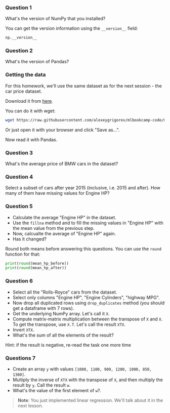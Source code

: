 ### Question 1

What's the version of NumPy that you installed?

You can get the version information using the `__version__` field:

```python
np.__version__
```

### Question 2

What's the version of Pandas?

### Getting the data

For this homework, we'll use the same dataset as for the next session - the car price dataset.

Download it from [here](https://raw.githubusercontent.com/alexeygrigorev/mlbookcamp-code/master/chapter-02-car-price/data.csv).

You can do it with wget:

```bash
wget https://raw.githubusercontent.com/alexeygrigorev/mlbookcamp-code/master/chapter-02-car-price/data.csv
```

Or just open it with your browser and click "Save as...".

Now read it with Pandas.

### Question 3

What's the average price of BMW cars in the dataset?

### Question 4

Select a subset of cars after year 2015 (inclusive, i.e. 2015 and after). How many of them have missing values for Engine HP?

### Question 5

- Calculate the average "Engine HP" in the dataset.
- Use the `fillna` method and to fill the missing values in "Engine HP" with the mean value from the previous step.
- Now, calcualte the average of "Engine HP" again.
- Has it changed?

Round both means before answering this questions. You can use the `round` function for that:

```python
print(round(mean_hp_before))
print(round(mean_hp_after))
```

### Question 6

- Select all the "Rolls-Royce" cars from the dataset.
- Select only columns "Engine HP", "Engine Cylinders", "highway MPG".
- Now drop all duplicated rows using `drop_duplicates` method (you should get a dataframe with 7 rows).
- Get the underlying NumPy array. Let's call it `X`.
- Compute matrix-matrix multiplication between the transpose of `X` and `X`. To get the transpose, use `X.T`. Let's call the result `XTX`.
- Invert `XTX`.
- What's the sum of all the elements of the result?

Hint: if the result is negative, re-read the task one more time

### Questions 7

- Create an array `y` with values `[1000, 1100, 900, 1200, 1000, 850, 1300]`.
- Multiply the inverse of `XTX` with the transpose of `X`, and then multiply the result by `y`. Call the result `w`.
- What's the value of the first element of `w`?.

> **Note**: You just implemented linear regression. We'll talk about it in the next lesson.
